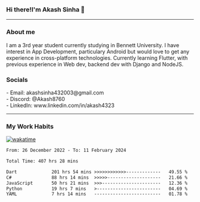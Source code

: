 <h3>Hi there!I'm Akash Sinha 👋</h3>

--- 

<h3>About me</h3>
I am a 3rd year student currently studying in Bennett University. I have interest in App Development, particulary Android but would love to get any experience in cross-platform technologies. Currently learning Flutter, with previous experience in Web dev, backend dev with Django and NodeJS.

<h3>Socials</h3>
 - Email: akashsinha432003@gmail.com<br>
 - Discord: @Akash8760<br>
 - LinkedIn: www.linkedin.com/in/akash4323<br>


---

<h3>My Work Habits</h3>

[![wakatime](https://wakatime.com/badge/user/938b2951-49cf-4810-9b9e-c17cde3d3343.svg)](https://wakatime.com/@938b2951-49cf-4810-9b9e-c17cde3d3343)

<!--START_SECTION:waka-->

```txt
From: 26 December 2022 - To: 11 February 2024

Total Time: 407 hrs 28 mins

Dart             201 hrs 54 mins >>>>>>>>>>>>-------------   49.55 %
C#               88 hrs 14 mins  >>>>>--------------------   21.66 %
JavaScript       50 hrs 21 mins  >>>----------------------   12.36 %
Python           19 hrs 7 mins   >------------------------   04.69 %
YAML             7 hrs 14 mins   -------------------------   01.78 %
```

<!--END_SECTION:waka-->

